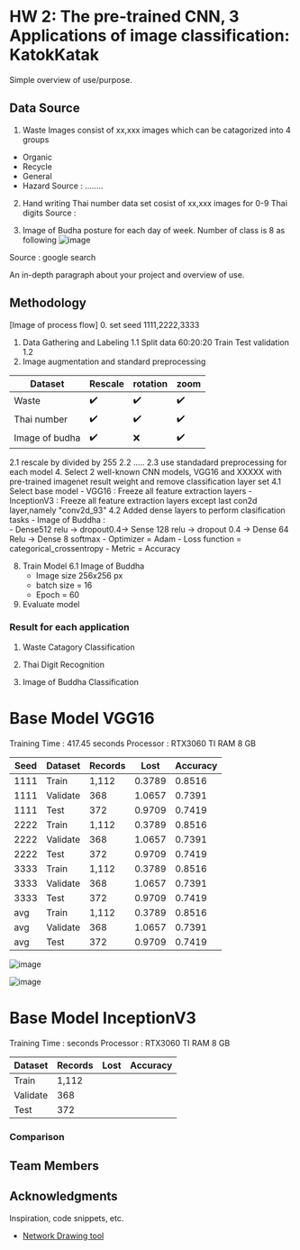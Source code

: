# HW 2: The pre-trained CNN, 3 Applications of image classification: KatokKatak

Simple overview of use/purpose.

## Data Source
1. Waste Images consist of xx,xxx images which can be catagorized into 4 groups
- Organic
- Recycle
- General
- Hazard
Source : ........

2. Hand writing Thai number data set cosist of xx,xxx images for 0-9 Thai digits
Source : 

3. Image of Budha posture for each day of week. Number of class is 8 as following
![image](https://user-images.githubusercontent.com/11289173/195136123-ef90c34c-7e1d-45cf-a181-8313a237b2b4.png)

Source : google search

An in-depth paragraph about your project and overview of use.

## Methodology
[Image of process flow]
0. set seed
 1111,2222,3333

1. Data Gathering and Labeling 
  1.1 Split data 60:20:20  Train Test validation
  1.2 
3. Image augmentation and standard preprocessing


| Dataset        | Rescale           | rotation            | zoom               |
|----------------|-------------------|---------------------|--------------------|
| Waste          | :heavy_check_mark:|:heavy_check_mark:   |:heavy_check_mark:  |
| Thai number    | :heavy_check_mark:|:heavy_check_mark:   |:heavy_check_mark:  |
| Image of budha | :heavy_check_mark:| :x:                 |:heavy_check_mark:  |

  2.1 rescale by divided by 255
  2.2 .....
  2.3 use standadard preprocessing for each model
4. Select 2 well-known CNN models, VGG16 and XXXXX with pre-trained imagenet result weight and remove classification layer set
  4.1 Select base model
    - VGG16 : Freeze all feature extraction layers
    - InceptionV3 : Freeze all feature extraction layers except last con2d layer,namely "conv2d_93"
  4.2 Added dense layers to perform clasification tasks
    - Image of Buddha :  
       - Dense512 relu -> dropout0.4-> Sense 128 relu -> dropout 0.4 -> Dense 64  Relu -> Dense 8  softmax
       - Optimizer = Adam
       - Loss function = categorical_crossentropy
       - Metric = Accuracy
   
8. Train Model
  6.1 Image of Buddha
   - Image size 256x256 px
   - batch size = 16
   - Epoch = 60
9. Evaluate model

### Result for each application

1. Waste Catagory Classification

3. Thai Digit Recognition

4. Image of Buddha Classification

# Base Model VGG16
Training Time :  417.45 seconds
Processor : RTX3060 TI RAM 8 GB

  | Seed | Dataset  | Records |   Lost   | Accuracy |
  |------|----------|---------|----------|----------|
  | 1111 | Train    |   1,112 |  0.3789  |  0.8516  |
  | 1111 | Validate |     368 |  1.0657  |  0.7391  |
  | 1111 | Test     |     372 |  0.9709  |  0.7419  |
  | 2222 | Train    |   1,112 |  0.3789  |  0.8516  |
  | 2222 | Validate |     368 |  1.0657  |  0.7391  |
  | 2222 | Test     |     372 |  0.9709  |  0.7419  |
  | 3333 | Train    |   1,112 |  0.3789  |  0.8516  |
  | 3333 | Validate |     368 |  1.0657  |  0.7391  |
  | 3333 | Test     |     372 |  0.9709  |  0.7419  |
  | avg  | Train    |   1,112 |  0.3789  |  0.8516  |
  | avg  | Validate |     368 |  1.0657  |  0.7391  |
  | avg  | Test     |     372 |  0.9709  |  0.7419  |  
  
![image](https://user-images.githubusercontent.com/11289173/195155214-3f374651-af6e-4c1c-91e3-176a1263a790.png)

![image](https://user-images.githubusercontent.com/11289173/195155232-19cda238-e3d6-49df-92de-379c36d9b439.png)


# Base Model InceptionV3
Training Time :   seconds
Processor : RTX3060 TI RAM 8 GB

  | Dataset  | Records |   Lost   | Accuracy |
  |----------|---------|----------|----------|
  | Train    |   1,112 |          |          |
  | Validate |     368 |          |          |
  | Test     |     372 |          |          |

### Comparison



## Team Members




## Acknowledgments

Inspiration, code snippets, etc.
* [Network Drawing tool](https://alexlenail.me/NN-SVG/AlexNet.html)
